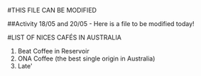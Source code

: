 #THIS FILE CAN BE MODIFIED 

##Activity 18/05 and 20/05 - Here is a file to be modified today!


#LIST OF NICES CAFÉS IN AUSTRALIA

1. Beat Coffee in Reservoir
2. ONA Coffee (the best single origin in Australia)
3. Late'
